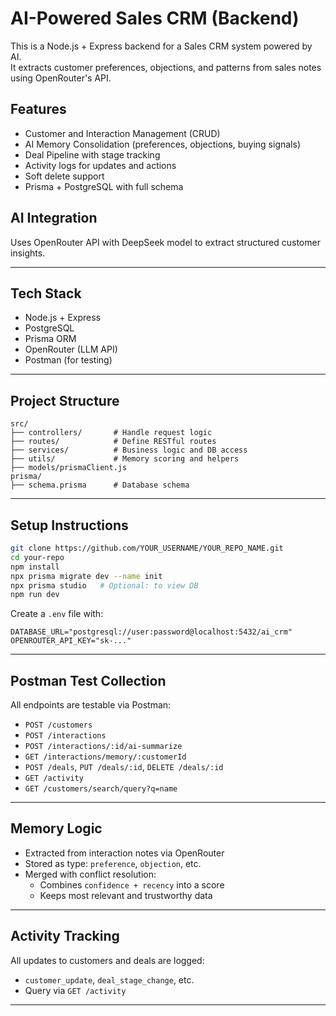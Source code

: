 # AI-Powered Sales CRM (Backend)

This is a Node.js + Express backend for a Sales CRM system powered by AI.  
It extracts customer preferences, objections, and patterns from sales notes using OpenRouter's API.

## Features

- Customer and Interaction Management (CRUD)
- AI Memory Consolidation (preferences, objections, buying signals)
- Deal Pipeline with stage tracking
- Activity logs for updates and actions
- Soft delete support
- Prisma + PostgreSQL with full schema

## AI Integration

Uses OpenRouter API with DeepSeek model to extract structured customer insights.

---

## Tech Stack

- Node.js + Express
- PostgreSQL
- Prisma ORM
- OpenRouter (LLM API)
- Postman (for testing)

---

## Project Structure

```
src/
├── controllers/       # Handle request logic
├── routes/            # Define RESTful routes
├── services/          # Business logic and DB access
├── utils/             # Memory scoring and helpers
├── models/prismaClient.js
prisma/
├── schema.prisma      # Database schema
```

---

## Setup Instructions

```bash
git clone https://github.com/YOUR_USERNAME/YOUR_REPO_NAME.git
cd your-repo
npm install
npx prisma migrate dev --name init
npx prisma studio   # Optional: to view DB
npm run dev
```

Create a `.env` file with:

```env
DATABASE_URL="postgresql://user:password@localhost:5432/ai_crm"
OPENROUTER_API_KEY="sk-..."
```

---

## Postman Test Collection

All endpoints are testable via Postman:

- `POST /customers`
- `POST /interactions`
- `POST /interactions/:id/ai-summarize`
- `GET /interactions/memory/:customerId`
- `POST /deals`, `PUT /deals/:id`, `DELETE /deals/:id`
- `GET /activity`
- `GET /customers/search/query?q=name`

---

## Memory Logic

- Extracted from interaction notes via OpenRouter
- Stored as type: `preference`, `objection`, etc.
- Merged with conflict resolution:
  - Combines `confidence + recency` into a score
  - Keeps most relevant and trustworthy data

---

## Activity Tracking

All updates to customers and deals are logged:

- `customer_update`, `deal_stage_change`, etc.
- Query via `GET /activity`

---
